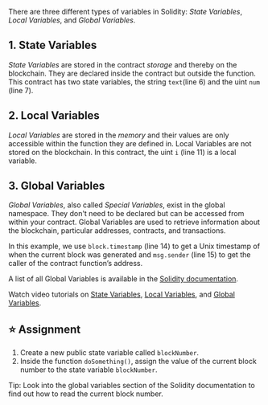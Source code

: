 There are three different types of variables in Solidity: *State Variables*, *Local Variables*, and *Global Variables*.

## 1. State Variables
*State Variables* are stored in the contract *storage* and thereby on the blockchain. They are declared inside the contract but outside the function.
This contract has two state variables, the string `text`(line 6) and the uint `num` (line 7).

## 2. Local Variables
*Local Variables* are stored in the *memory* and their values are only accessible within the function they are defined in. Local Variables are not stored on the blockchain.
In this contract, the uint `i` (line 11) is a local variable. 

## 3. Global Variables
*Global Variables*, also called *Special Variables*, exist in the global namespace. They don't need to be declared but can be accessed from within your contract.
Global Variables are used to retrieve information about the blockchain, particular addresses, contracts, and transactions.

In this example, we use `block.timestamp` (line 14) to get a Unix timestamp of when the current block was generated and `msg.sender` (line 15) to get the caller of the contract function’s address.

A list of all Global Variables is available in the <a href="https://docs.soliditylang.org/en/latest/cheatsheet.html?highlight=Variables#global-variables" target="_blank">Solidity documentation</a>.

Watch video tutorials on <a href="https://www.youtube.com/watch?v=hl692-xJPUQ" target="_blank">State Variables</a>, <a href="https://www.youtube.com/watch?v=5Gxzwn0SQDU" target="_blank">Local Variables</a>, and <a href="https://www.youtube.com/watch?v=ryA86ZiSD-w" target="_blank">Global Variables</a>.

## ⭐️ Assignment
1. Create a new public state variable called `blockNumber`.
2. Inside the function `doSomething()`, assign the value of the current block number to the state variable `blockNumber`.

Tip: Look into the global variables section of the Solidity documentation to find out how to read the current block number.
